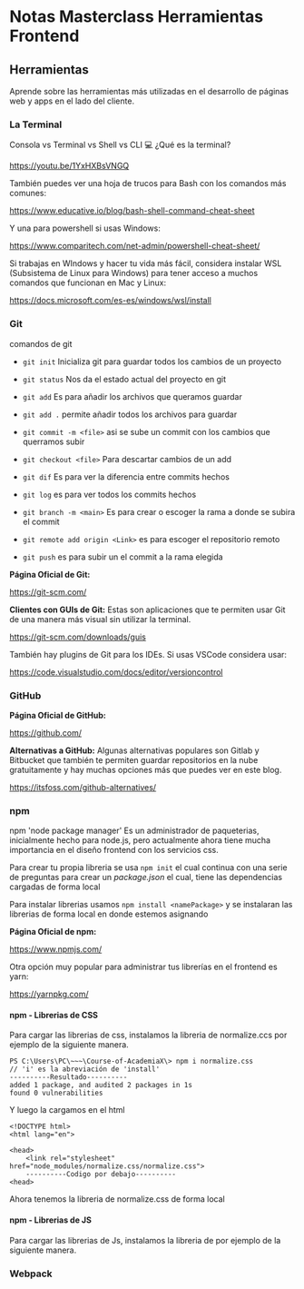 # Notas Masterclass Herramientas Frontend

## Herramientas

Aprende sobre las herramientas más utilizadas en el desarrollo de páginas web y apps en el lado del cliente.

### La Terminal

Consola vs Terminal vs Shell vs CLI 💻 ¿Qué es la terminal?

https://youtu.be/1YxHXBsVNGQ

También puedes ver una hoja de trucos para Bash con los comandos más comunes:

https://www.educative.io/blog/bash-shell-command-cheat-sheet

Y una para powershell si usas Windows:

https://www.comparitech.com/net-admin/powershell-cheat-sheet/

Si trabajas en WIndows y hacer tu vida más fácil, considera instalar WSL (Subsistema de Linux para Windows) para tener acceso a muchos comandos que funcionan en Mac y Linux:

https://docs.microsoft.com/es-es/windows/wsl/install

### Git

comandos de git

- `git init` Inicializa git para guardar todos los cambios de un proyecto
- `git status` Nos da el estado actual del proyecto en git
- `git add` Es para añadir los archivos que queramos guardar
- `git add .` permite añadir todos los archivos para guardar

- `git commit -m <file>` asi se sube un commit con los cambios que querramos subir
- `git checkout <file>` Para descartar cambios de un add
- `git dif` Es para ver la diferencia entre commits hechos
- `git log` es para ver todos los commits hechos
- `git branch -m <main>` Es para crear o escoger la rama a donde se subira el commit
- `git remote add origin <Link>` es para escoger el repositorio remoto
- `git push` es para subir un el commit a la rama elegida

**Página Oficial de Git:**

https://git-scm.com/

**Clientes con GUIs de Git:** Estas son aplicaciones que te permiten usar Git de una manera más visual sin utilizar la terminal.

https://git-scm.com/downloads/guis

También hay plugins de Git para los IDEs. Si usas VSCode considera usar:

https://code.visualstudio.com/docs/editor/versioncontrol

### GitHub

**Página Oficial de GitHub:**

https://github.com/

**Alternativas a GitHub:** Algunas alternativas populares son Gitlab y Bitbucket que también te permiten guardar repositorios en la nube gratuitamente y hay muchas opciones más que puedes ver en este blog.

https://itsfoss.com/github-alternatives/
 

 ### npm

 npm 'node package manager' Es un administrador de paqueterias, inicialmente hecho para node.js, pero actualmente ahora tiene mucha importancia en el diseño frontend con los servicios css.

 Para crear tu propia libreria se usa ``npm init`` el cual continua con una serie de preguntas para crear un *package.json* el cual, tiene las dependencias cargadas de forma local

Para instalar librerias usamos `npm install <namePackage>` y se instalaran las librerias de forma local en donde estemos asignando

**Página Oficial de npm:**

https://www.npmjs.com/

Otra opción muy popular para administrar tus librerías en el frontend es yarn:

https://yarnpkg.com/

#### npm - Librerias de CSS

Para cargar las librerias de css, instalamos la libreria de normalize.ccs por ejemplo de la siguiente manera.

~~~~
PS C:\Users\PC\~~~\Course-of-AcademiaX\> npm i normalize.css
// 'i' es la abreviación de 'install'
----------Resultado----------
added 1 package, and audited 2 packages in 1s
found 0 vulnerabilities
~~~~

Y luego la cargamos en el html

~~~~
<!DOCTYPE html>
<html lang="en">

<head>
    <link rel="stylesheet" href="node_modules/normalize.css/normalize.css">
    ----------Codigo por debajo----------
<head>
~~~~
Ahora tenemos la libreria de normalize.css de forma local

#### npm - Librerias de JS

Para cargar las librerias de Js, instalamos la libreria de por ejemplo de la siguiente manera.


### Webpack